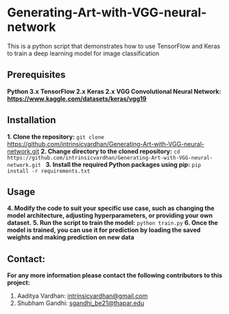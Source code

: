 # Generating-Art-with-VGG-neural-network
This is a python script that demonstrates how to use TensorFlow and Keras to train a deep learning model for image classification 

## Prerequisites
**Python 3.x**
**TensorFlow 2.x**
**Keras 2.x**
**VGG Convolutional Neural Network: https://www.kaggle.com/datasets/keras/vgg19**

## Installation 
**1. Clone the repository:**
  `git clone` https://github.com/intrinsicvardhan/Generating-Art-with-VGG-neural-network.git
**2. Change directory to the cloned repository:**
`cd https://github.com/intrinsicvardhan/Generating-Art-with-VGG-neural-network.git `
**3. Install the required Python packages using pip:**
` pip install -r requirements.txt `
## Usage
**4. Modify the code to suit your specific use case, such as changing the model architecture, adjusting hyperparameters, or providing your own dataset.**
**5. Run the script to train the model:**
`python train.py`
**6. Once the model is trained, you can use it for prediction by loading the saved weights and making prediction on new data**

## Contact: 
**For any more information please contact the following contributors to this project:** 
1. Aaditya Vardhan: intrinsicvardhan@gmail.com
2. Shubham Gandhi: sgandhi_be21@thapar.edu



